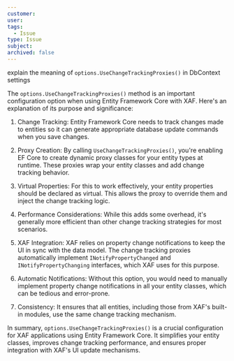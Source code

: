 ```yaml
---
customer:
user:
tags:
  - Issue
type: Issue
subject:
archived: false
---
```

explain the meaning of `options.UseChangeTrackingProxies()` in DbContext settings

The `options.UseChangeTrackingProxies()` method is an important configuration option when using Entity Framework Core with XAF. Here's an explanation of its purpose and significance:

1. Change Tracking:
   Entity Framework Core needs to track changes made to entities so it can generate appropriate database update commands when you save changes. 

2. Proxy Creation:
   By calling `UseChangeTrackingProxies()`, you're enabling EF Core to create dynamic proxy classes for your entity types at runtime. These proxies wrap your entity classes and add change tracking behavior.

3. Virtual Properties:
   For this to work effectively, your entity properties should be declared as virtual. This allows the proxy to override them and inject the change tracking logic.

4. Performance Considerations:
   While this adds some overhead, it's generally more efficient than other change tracking strategies for most scenarios.

5. XAF Integration:
   XAF relies on property change notifications to keep the UI in sync with the data model. The change tracking proxies automatically implement `INotifyPropertyChanged` and `INotifyPropertyChanging` interfaces, which XAF uses for this purpose.

6. Automatic Notifications:
   Without this option, you would need to manually implement property change notifications in all your entity classes, which can be tedious and error-prone.

7. Consistency:
   It ensures that all entities, including those from XAF's built-in modules, use the same change tracking mechanism.

In summary, `options.UseChangeTrackingProxies()` is a crucial configuration for XAF applications using Entity Framework Core. It simplifies your entity classes, improves change tracking performance, and ensures proper integration with XAF's UI update mechanisms.